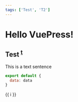 ```yaml
---
tags: ['Test', 'T2']
---
```

# Hello VuePress!

## Test <sup>[t](#1)</sup>

This is a text sentence

```js
export default {
  data: data
}
```

<p v-for="i in 3">{{ i }}</p>

<span id="1"></span>